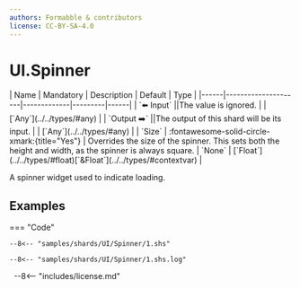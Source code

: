 ```yaml
---
authors: Formabble & contributors
license: CC-BY-SA-4.0
---
```



# UI.Spinner

<div class="sh-parameters" markdown="1">
| Name | Mandatory | Description | Default | Type |
|------|---------------------|-------------|---------|------|
| `⬅️ Input` ||The value is ignored. | | [`Any`](../../types/#any) |
| `Output ➡️` ||The output of this shard will be its input. | | [`Any`](../../types/#any) |
| `Size` | :fontawesome-solid-circle-xmark:{title="Yes"}  | Overrides the size of the spinner. This sets both the height and width, as the spinner is always square. | `None` | [`Float`](../../types/#float)[`&Float`](../../types/#contextvar) |

</div>

A spinner widget used to indicate loading.

## Examples

=== "Code"

  ```x86asm linenums="1"
  --8<-- "samples/shards/UI/Spinner/1.shs"
  ```

  ```
  --8<-- "samples/shards/UI/Spinner/1.shs.log"
  ```
&nbsp;
--8<-- "includes/license.md"

